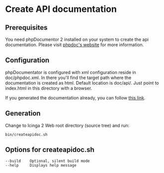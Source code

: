 # Create API documentation

## Prerequisites

You need phpDocumentor 2 installed on your system to create the api
documentation. Please visit [phpdoc's website](http://phpdoc.org/) for more
information.

## Configuration

phpDocumentator is configured with xml configuration reside in doc/phpdoc.xml.
In there you'll find the target path where the documentation is created as
html. Default location is doc/api/. Just point to index.html in this directory
with a browser.

If you generated the documentation already, you can follow [this link](apidoc/idnex.html).

## Generation

Change to Icinga 2 Web root directory (source tree) and run:

    bin/createapidoc.sh

## Options for createapidoc.sh

    --build    Optional, silent build mode
    --help     Displays help message